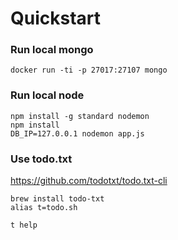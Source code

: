 # Quickstart

### Run local mongo

    docker run -ti -p 27017:27107 mongo

### Run local node

    npm install -g standard nodemon
    npm install
    DB_IP=127.0.0.1 nodemon app.js

### Use todo.txt

  https://github.com/todotxt/todo.txt-cli

    brew install todo-txt
    alias t=todo.sh

    t help
